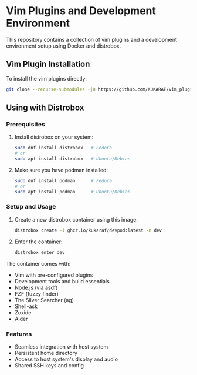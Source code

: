 # Vim Plugins and Development Environment

This repository contains a collection of vim plugins and a development environment setup using Docker and distrobox.

## Vim Plugin Installation

To install the vim plugins directly:

```bash
git clone --recurse-submodules -j8 https://github.com/KUKARAF/vim_plugins ~/.vim/
```

## Using with Distrobox

### Prerequisites

1. Install distrobox on your system:
   ```bash
   sudo dnf install distrobox   # Fedora
   # or
   sudo apt install distrobox   # Ubuntu/Debian
   ```

2. Make sure you have podman installed:
   ```bash
   sudo dnf install podman      # Fedora
   # or
   sudo apt install podman      # Ubuntu/Debian
   ```

### Setup and Usage

1. Create a new distrobox container using this image:
   ```bash
   distrobox create -i ghcr.io/kukaraf/devpod:latest -n dev
   ```

2. Enter the container:
   ```bash
   distrobox enter dev
   ```

The container comes with:
- Vim with pre-configured plugins
- Development tools and build essentials
- Node.js (via asdf)
- FZF (fuzzy finder)
- The Silver Searcher (ag)
- Shell-ask
- Zoxide
- Aider

### Features
- Seamless integration with host system
- Persistent home directory
- Access to host system's display and audio
- Shared SSH keys and config
